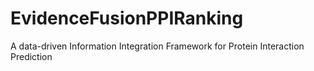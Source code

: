 EvidenceFusionPPIRanking
========================

A data-driven Information Integration Framework for Protein Interaction Prediction
